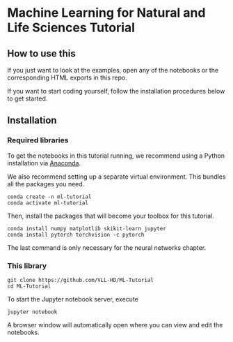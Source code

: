 # Machine Learning for Natural and Life Sciences Tutorial

## How to use this

If you just want to look at the examples, open any of the notebooks or the corresponding HTML exports in this repo.

If you want to start coding yourself, follow the installation procedures below to get started.

## Installation

### Required libraries

To get the notebooks in this tutorial running, we recommend using a Python installation via [Anaconda](https://www.anaconda.com/distribution/).

We also recommend setting up a separate virtual environment. This bundles all the packages you need.

```
conda create -n ml-tutorial
conda activate ml-tutorial
```

Then, install the packages that will become your toolbox for this tutorial.

```
conda install numpy matplotlib skikit-learn jupyter
conda install pytorch torchvision -c pytorch
```

The last command is only necessary for the neural networks chapter.

### This library

```
git clone https://github.com/VLL-HD/ML-Tutorial
cd ML-Tutorial
```

To start the Jupyter notebook server, execute

```
jupyter notebook
```

A browser window will automatically open where you can view and edit the notebooks.
